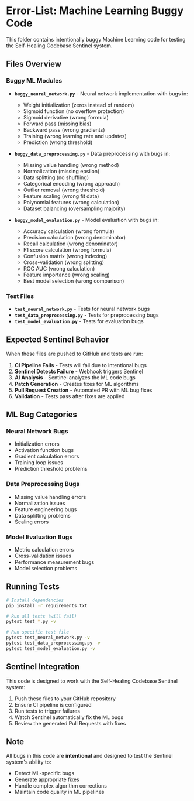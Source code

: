 # Error-List: Machine Learning Buggy Code

This folder contains intentionally buggy Machine Learning code for testing the Self-Healing Codebase Sentinel system.

## Files Overview

### Buggy ML Modules
- **`buggy_neural_network.py`** - Neural network implementation with bugs in:
  - Weight initialization (zeros instead of random)
  - Sigmoid function (no overflow protection)
  - Sigmoid derivative (wrong formula)
  - Forward pass (missing bias)
  - Backward pass (wrong gradients)
  - Training (wrong learning rate and updates)
  - Prediction (wrong threshold)

- **`buggy_data_preprocessing.py`** - Data preprocessing with bugs in:
  - Missing value handling (wrong method)
  - Normalization (missing epsilon)
  - Data splitting (no shuffling)
  - Categorical encoding (wrong approach)
  - Outlier removal (wrong threshold)
  - Feature scaling (wrong fit data)
  - Polynomial features (wrong calculation)
  - Dataset balancing (oversampling majority)

- **`buggy_model_evaluation.py`** - Model evaluation with bugs in:
  - Accuracy calculation (wrong formula)
  - Precision calculation (wrong denominator)
  - Recall calculation (wrong denominator)
  - F1 score calculation (wrong formula)
  - Confusion matrix (wrong indexing)
  - Cross-validation (wrong splitting)
  - ROC AUC (wrong calculation)
  - Feature importance (wrong scaling)
  - Best model selection (wrong comparison)

### Test Files
- **`test_neural_network.py`** - Tests for neural network bugs
- **`test_data_preprocessing.py`** - Tests for preprocessing bugs
- **`test_model_evaluation.py`** - Tests for evaluation bugs

## Expected Sentinel Behavior

When these files are pushed to GitHub and tests are run:

1. **CI Pipeline Fails** - Tests will fail due to intentional bugs
2. **Sentinel Detects Failure** - Webhook triggers Sentinel
3. **AI Analysis** - Sentinel analyzes the ML code bugs
4. **Patch Generation** - Creates fixes for ML algorithms
5. **Pull Request Creation** - Automated PR with ML bug fixes
6. **Validation** - Tests pass after fixes are applied

## ML Bug Categories

### Neural Network Bugs
- Initialization errors
- Activation function bugs
- Gradient calculation errors
- Training loop issues
- Prediction threshold problems

### Data Preprocessing Bugs
- Missing value handling errors
- Normalization issues
- Feature engineering bugs
- Data splitting problems
- Scaling errors

### Model Evaluation Bugs
- Metric calculation errors
- Cross-validation issues
- Performance measurement bugs
- Model selection problems

## Running Tests

```bash
# Install dependencies
pip install -r requirements.txt

# Run all tests (will fail)
pytest test_*.py -v

# Run specific test file
pytest test_neural_network.py -v
pytest test_data_preprocessing.py -v
pytest test_model_evaluation.py -v
```

## Sentinel Integration

This code is designed to work with the Self-Healing Codebase Sentinel system:

1. Push these files to your GitHub repository
2. Ensure CI pipeline is configured
3. Run tests to trigger failures
4. Watch Sentinel automatically fix the ML bugs
5. Review the generated Pull Requests with fixes

## Note

All bugs in this code are **intentional** and designed to test the Sentinel system's ability to:
- Detect ML-specific bugs
- Generate appropriate fixes
- Handle complex algorithm corrections
- Maintain code quality in ML pipelines
